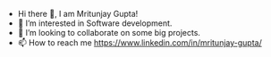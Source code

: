 - Hi there 👋, I am Mritunjay Gupta!
- 👀 I’m interested in Software development.
- 💞️ I’m looking to collaborate on some big projects.
- 📫 How to reach me https://www.linkedin.com/in/mritunjay-gupta/
